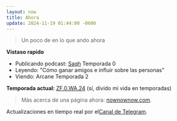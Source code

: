 ```yaml
---
layout: now
title: Ahora
update: 2024-11-19 01:44:00 -0600
---
```


> Un poco de en lo que ando ahora

**Vistaso rapido**
- Publicando podcast: [Saqh](https://saqh.lepodca.st/) Temporada 0
- Leyendo: "Cómo ganar amigos e influir sobre las personas"
- Viendo: Arcane Temporada 2

**Temporada actual:** [ZF.0.WA.24](https://zettafounder.github.io/temporadas/zf0wa24.html) (sí, divido mi vida en temporadas)

> Más acerca de una página ahora: <a target="_blank" href="https://nownownow.com/about">nownownow.com</a>.

Actualizaciones en tiempo real por el<a target="_blank" href="https://t.me/zettafounder">Canal de Telegram</a>.